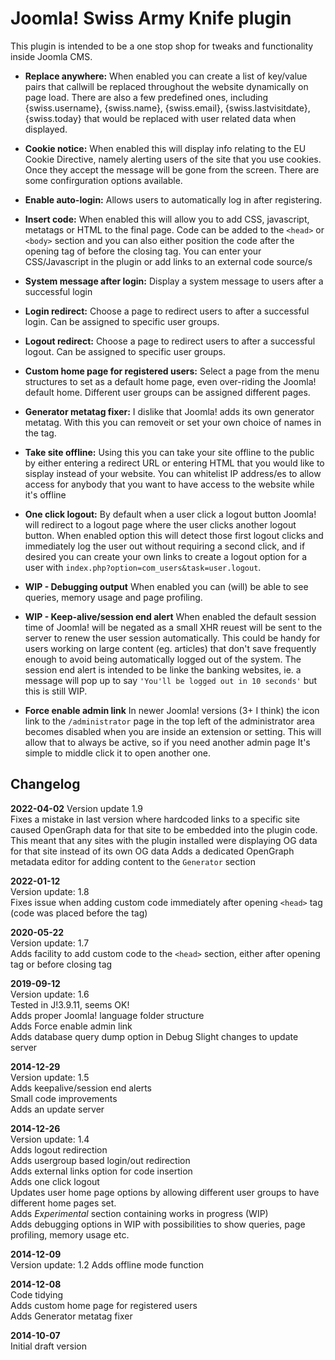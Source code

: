 # Joomla! Swiss Army Knife plugin
This plugin is intended to be a one stop shop for tweaks and functionality inside Joomla CMS.

* **Replace anywhere:** When enabled you can create a list of key/value pairs that callwill be replaced throughout the website dynamically on page load. There are also a few predefined ones, including {swiss.username}, {swiss.name}, {swiss.email}, {swiss.lastvisitdate}, {swiss.today} that would be replaced with user related data when displayed.

* **Cookie notice:** When enabled this will display info relating to the EU Cookie Directive, namely alerting users of the site that you use cookies. Once they accept the message will be gone from the screen. There are some confirguration options available.

* **Enable auto-login:** Allows users to automatically log in after registering.

* **Insert code:** When enabled this will allow you to add CSS, javascript, metatags or HTML to the final page. Code can be added to the `<head>` or `<body>` section and you can also either position the code after the opening tag of before the closing tag. You can enter your CSS/Javascript in the plugin or add links to an external code source/s

* **System message after login:** Display a system message to users after a successful login

* **Login redirect:** Choose a page to redirect users to after a successful login. Can be assigned to specific user groups.

* **Logout redirect:** Choose a page to redirect users to after a successful logout. Can be assigned to specific user groups.

* **Custom home page for registered users:** Select a page from the menu structures to set as a default home page, even over-riding the Joomla! default home. Different user groups can be assigned different pages.

* **Generator metatag fixer:** I dislike that Joomla! adds its own generator metatag. With this you can removeit or set your own choice of names in the tag.

* **Take site offline:** Using this you can take your site offline to the public by either entering a redirect URL or entering HTML that you would like to sisplay instead of your website. You can whitelist IP address/es to allow access for anybody that you want to have access to the website while it's offline

* **One click logout:** By default when a user click a logout button Joomla! will redirect to a logout page where the user clicks another logout button. When enabled option this will detect those first logout clicks and immediately log the user out without requiring a second click, and if desired you can create your own links to create a logout option for a user with `index.php?option=com_users&task=user.logout`.

* **WIP - Debugging output** When enabled you can (will) be able to see queries, memory usage and page profiling.

* **WIP - Keep-alive/session end alert** When enabled the default session time of Joomla! will be negated as a small XHR reuest will be sent to the server to renew the user session automatically. This could be handy for users working on large content (eg. articles) that don't save frequently enough to avoid being automatically logged out of the system. The session end alert is intended to be linke the banking websites, ie. a message will pop up to say `'You'll be logged out in 10 seconds'` but this is still WIP.

* **Force enable admin link** In newer Joomla! versions (3+ I think) the icon link to the `/administrator` page in the top left of the administrator area becomes disabled when you are inside an extension or setting. This will allow that to always be active, so if you need another admin page It's simple to middle click it to open another one.

## Changelog

**2022-04-02**
Version update 1.9  
Fixes a mistake in last version where hardcoded links to a specific site caused OpenGraph data for that site to be embedded into the plugin code. This meant that any sites with the plugin installed were displaying OG data for that site instead of its own OG data
Adds a dedicated OpenGraph metadata editor for adding content to the `Generator` section

**2022-01-12**  
Version update: 1.8  
Fixes issue when adding custom code immediately after opening `<head>` tag (code was placed before the tag)

**2020-05-22**  
Version update: 1.7  
Adds facility to add custom code to the `<head>` section, either after opening tag or before closing tag

**2019-09-12**  
Version update: 1.6  
Tested in J!3.9.11, seems OK!  
Adds proper Joomla! language folder structure  
Adds Force enable admin link  
Adds database query dump option in Debug 
Slight changes to update server  

**2014-12-29**  
Version update: 1.5  
Adds keepalive/session end alerts  
Small code improvements  
Adds an update server   

**2014-12-26**  
Version update: 1.4  
Adds logout redirection  
Adds usergroup based login/out redirection  
Adds external links option for code insertion  
Adds one click logout  
Updates user home page options by allowing different user groups to have different home pages set.  
Adds *Experimental* section containing works in progress (WIP)  
Adds debugging options in WIP with possibilities to show queries, page profiling, memory usage etc. 

**2014-12-09**  
Version update: 1.2
Adds offline mode function 

**2014-12-08**  
Code tidying  
Adds custom home page for registered users  
Adds Generator metatag fixer  

**2014-10-07**  
Initial draft version